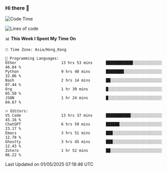 ### Hi there 👋

<!--
**nicehiro/nicehiro** is a ✨ _special_ ✨ repository because its `README.md` (this file) appears on your GitHub profile.

Here are some ideas to get you started:

- 🔭 I’m currently working on ...
- 🌱 I’m currently learning ...
- 👯 I’m looking to collaborate on ...
- 🤔 I’m looking for help with ...
- 💬 Ask me about ...
- 📫 How to reach me: ...
- 😄 Pronouns: ...
- ⚡ Fun fact: ...
-->

<!--START_SECTION:waka-->
![Code Time](http://img.shields.io/badge/Code%20Time-602%20hrs%2057%20mins-blue)

![Lines of code](https://img.shields.io/badge/From%20Hello%20World%20I%27ve%20Written-1.7%20million%20lines%20of%20code-blue)

📊 **This Week I Spent My Time On** 

```text
🕑︎ Time Zone: Asia/Hong_Kong

💬 Programming Languages: 
Other                    13 hrs 53 mins      ████████████░░░░░░░░░░░░░   46.04 % 
Python                   9 hrs 40 mins       ████████░░░░░░░░░░░░░░░░░   32.06 % 
Bash                     2 hrs 14 mins       ██░░░░░░░░░░░░░░░░░░░░░░░   07.44 % 
Org                      1 hr 39 mins        █░░░░░░░░░░░░░░░░░░░░░░░░   05.50 % 
JSON                     1 hr 24 mins        █░░░░░░░░░░░░░░░░░░░░░░░░   04.67 % 

🔥 Editors: 
VS Code                  13 hrs 37 mins      ███████████░░░░░░░░░░░░░░   45.16 % 
ChatGPT                  6 hrs 59 mins       ██████░░░░░░░░░░░░░░░░░░░   23.17 % 
Emacs                    3 hrs 51 mins       ███░░░░░░░░░░░░░░░░░░░░░░   12.78 % 
Ghostty                  3 hrs 45 mins       ███░░░░░░░░░░░░░░░░░░░░░░   12.43 % 
Zotero                   1 hr 52 mins        ██░░░░░░░░░░░░░░░░░░░░░░░   06.22 % 
```


 Last Updated on 01/05/2025 07:18:46 UTC
<!--END_SECTION:waka-->
